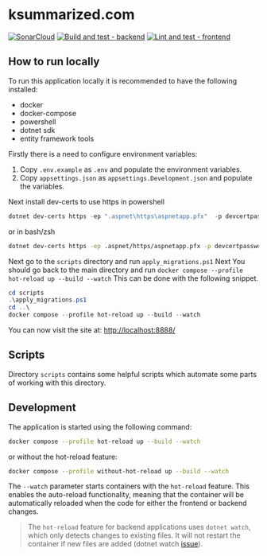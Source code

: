 # ksummarized.com

[![SonarCloud](https://sonarcloud.io/images/project_badges/sonarcloud-white.svg)](https://sonarcloud.io/summary/new_code?id=ksummarized_ksummarized.com_frontend)
[![Build and test - backend](https://github.com/ksummarized/ksummarized.com/actions/workflows/build-and-test-backend.yml/badge.svg)](https://github.com/ksummarized/ksummarized.com/actions/workflows/build-and-test-backend.yml)
[![Lint and test - frontend](https://github.com/ksummarized/ksummarized.com/actions/workflows/lint-and-test-frontend.yml/badge.svg)](https://github.com/ksummarized/ksummarized.com/actions/workflows/lint-and-test-frontend.yml)

## How to run locally

To run this application locally it is recommended to have the following installed:

- docker
- docker-compose
- powershell
- dotnet sdk
- entity framework tools

Firstly there is a need to configure environment variables:

1. Copy `.env.example` as `.env` and populate the environment variables.
1. Copy `appsettings.json` as `appsettings.Development.json` and populate the variables.

Next install dev-certs to use https in powershell

```powershell
dotnet dev-certs https -ep ".aspnet\https\aspnetapp.pfx"  -p devcertpasswd --trust
```

or in bash/zsh

```bash
dotnet dev-certs https -ep .aspnet/https/aspnetapp.pfx -p devcertpasswd --trust
```

Next go to the `scripts` directory and run `apply_migrations.ps1`
Next You should go back to the main directory and run `docker compose --profile hot-reload up --build --watch`
This can be done with the following snippet.

```powershell
cd scripts
.\apply_migrations.ps1
cd ..\
docker compose --profile hot-reload up --build --watch
```

You can now visit the site at: <http://localhost:8888/>

## Scripts

Directory `scripts` contains some helpful scripts which automate some parts of working with this directory.

## Development

The application is started using the following command:

```bash
docker compose --profile hot-reload up --build --watch
```

or without the hot-reload feature:

```bash
docker compose --profile without-hot-reload up --build --watch
```

The `--watch` parameter starts containers with the `hot-reload` feature. This enables the auto-reload functionality, meaning that the container will be automatically reloaded when the code for either the frontend or backend changes.

> The `hot-reload` feature for backend applications uses `dotnet watch`, which only detects changes to existing files. It will not restart the container if new files are added (dotnet watch [issue](https://github.com/dotnet/aspnetcore/issues/8321)).
